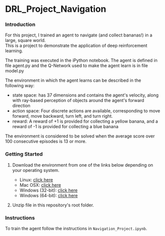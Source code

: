 # DRL_Project_Navigation

### Introduction
For this project, I trained an agent to navigate (and collect bananas!) in a large, square world.  
This is a project to demonstrate the application of deep reinforcement learning.

The training was executed in the iPython notebook. The agent is defined in file agent.py and the Q-Network used to make the agent learn is in file model.py

The environment in which the agent learns can be described in the following way:
* state space: has 37 dimensions and contains the agent's velocity, along with ray-based perception of objects around the agent's forward direction
* action space: Four discrete actions are available, corresponding to move forward, move backward, turn left, and turn right.
* reward: A reward of +1 is provided for collecting a yellow banana, and a reward of -1 is provided for collecting a blue banana

The environment is considered to be solved when the average score over 100 consecutive episodes is 13 or more.

### Getting Started

1. Download the environment from one of the links below depending on your operating system.
    - Linux: [click here](https://s3-us-west-1.amazonaws.com/udacity-drlnd/P1/Banana/Banana_Linux.zip)
    - Mac OSX: [click here](https://s3-us-west-1.amazonaws.com/udacity-drlnd/P1/Banana/Banana.app.zip)
    - Windows (32-bit): [click here](https://s3-us-west-1.amazonaws.com/udacity-drlnd/P1/Banana/Banana_Windows_x86.zip)
    - Windows (64-bit): [click here](https://s3-us-west-1.amazonaws.com/udacity-drlnd/P1/Banana/Banana_Windows_x86_64.zip)

2. Unzip file in this repository's root folder.

### Instructions

To train the agent follow the instructions in `Navigation_Project.ipynb`. 

